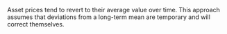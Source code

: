 Asset prices tend to revert to their average value over time. This approach assumes that deviations from a long-term mean are temporary and will correct themselves.
